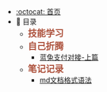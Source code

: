 - [:octocat: 首页](/README)
- :memo:  目录
  - **<font color="#AD523D" size="4">技能学习</font>**     
  - **<font color="#AD523D" size="4">自己折腾</font>**
    - [蓝兔支付对接-上篇](/document/fiddleTechnology/ltzf-pre.md)
  - **<font color="#AD523D" size="4">笔记记录</font>**
    - [md文档格式语法](/document/noteRecord/md文档格式语法.md)











 
 
 
 
  

